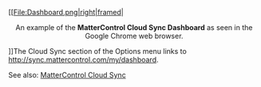 \[\[[File:Dashboard.png|right|framed](File:Dashboard.png%7Cright%7Cframed)|

<center>

An example of the **MatterControl Cloud Sync Dashboard** as seen in the
Google Chrome web browser.

</center>

\]\]The Cloud Sync section of the Options menu links to
<http://sync.mattercontrol.com/my/dashboard>.

See also: [MatterControl Cloud Sync](cloud)
